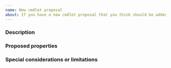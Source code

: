 ```yaml
---
name: New cmdlet proposal
about: If you have a new cmdlet proposal that you think should be added to this module.
---
```

<!--
    Thank you for contributing and making this module better!

    ISSUE TITLE:
    Please prefix the issue title with a proposed cmdlet name,
    e.g. 'NewCmdletName: New cmdlet proposal'

    ISSUE DESCRIPTION (this template):
    Please propose the new cmdlet under each header below.

    PLEASE KEEP THE HEADERS, but you may remove this comment block.
-->
### Description

### Proposed properties

### Special considerations or limitations
